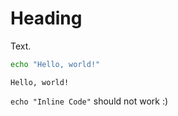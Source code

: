 # Heading

Text.

```sh
echo "Hello, world!"
```

<!--Result:-->

```
Hello, world!
```

`echo "Inline Code"` should not work :)
